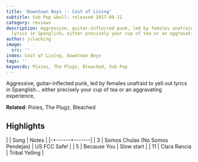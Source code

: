 ```yaml
---
title: 'Downtown Boys :: Cost of Living'
subtitle: Sub Pop &bull; released 2017-08-11
category: reviews
description: Aggressive, guitar-inflected punk, led by females unafraid to yell out
  lyrics in Spanglish… either precisely your cup of tea or an aggravating experience,
author: jclacking
image:
  src: ''
index: Cost of Living, Downtown Boys
tags: ''
keywords: Pixies, The Plugz, Bleached, Sub Pop
---
```

Aggressive, guitar-inflected punk, led by females unafraid to yell out lyrics in Spanglish… either precisely your cup of tea or an aggravating experience,<!--more-->

**Related**: Pixies, The Plugz, Bleached

## Highlights

| | Song | Notes |
|-+------+-------|
| 3 | Somos Chulas (No Somos Pendejas) | US FCC Safe! |
| 5 | Because You | Slow start |
| 11 | Clara Rancia | Tribal Yelling |

